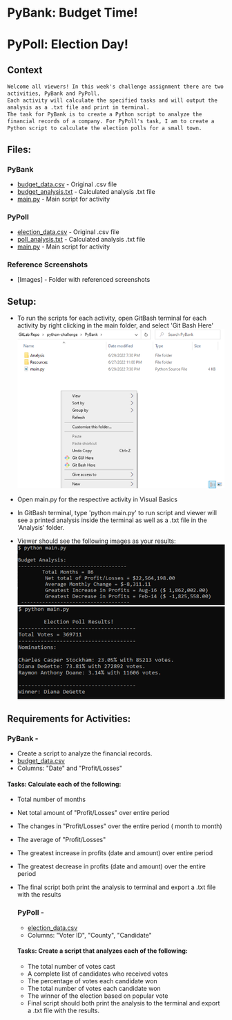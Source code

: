 # PyBank: Budget Time!
# PyPoll: Election Day!

## Context
    Welcome all viewers! In this week's challenge assignment there are two activities, PyBank and PyPoll. 
    Each activity will calculate the specified tasks and will output the analysis as a .txt file and print in terminal.
    The task for PyBank is to create a Python script to analyze the financial records of a company. For PyPoll's task, I am to create a Python script to calculate the election polls for a small town. 


## Files:

### PyBank
  
  * [budget_data.csv](PyBank/Resources/budget_data.csv) - Original .csv file
  * [budget_analysis.txt](PyBank/Analysis/budget_analysis.txt) - Calculated analysis .txt file
  * [main.py](Pybank/main.py) - Main script for activity

### PyPoll
  * [election_data.csv](PyPoll/Resources/election_data.csv) - Original .csv file
  * [poll_analysis.txt](PyPoll/Analysis/poll_analysis.txt) - Calculated analysis .txt file
  * [main.py](PyPoll/main.py) - Main script for activity

### Reference Screenshots
  * [Images] - Folder with referenced screenshots


## Setup:

* To run the scripts for each activity, open GitBash terminal for each activity by right clicking in the main folder, and select 'Git Bash Here'
      ![GitBash](Images/gitbash.png)

* Open main.py for the respective activity in Visual Basics
* In GitBash terminal, type 'python main.py' to run script and viewer will see a printed analysis inside the terminal as well as a .txt file in the 'Analysis' folder. 

* Viewer should see the following images as your results:
      ![pybankresults](Images/pybankresults.png)
      ![pypollresults](Images/pypollresults.png)


## Requirements for Activities:

### PyBank - 
* Create a script to analyze the financial records. 
* [budget_data.csv](PyBank/Resources/budget_data.csv)
* Columns: "Date" and "Profit/Losses" 

#### Tasks: Calculate each of the following:
* Total number of months
* Net total amount of "Profit/Losses" over entire period
* The changes in "Profit/Losses" over the entire period ( month to month)
* The average of "Profit/Losses"
* The greatest increase in profits (date and amount) over entire period
* The greatest decrease in profits (date and amount) over the entire period
* The final script both print the analysis to terminal and export a .txt file with the results

  ### PyPoll - 
  * [election_data.csv](PyPoll/Resources/election_data.csv)
  * Columns: "Voter ID", "County", "Candidate"
  
  #### Tasks: Create a script that analyzes each of the following:
  
  * The total number of votes cast
  * A complete list of candidates who received votes
  * The percentage of votes each candidate won
  * The total number of votes each candidate won
  * The winner of the election based on popular vote
  * Final script should both print the analysis to the terminal and export a .txt file with the results. 